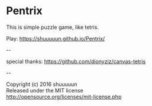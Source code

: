 # Pentrix

This is simple puzzle game, like tetris.

Play: https://shuuuuun.github.io/Pentrix/

--

special thanks: https://github.com/dionyziz/canvas-tetris

--

Copyright (c) 2016 shuuuuun<br>
Released under the MIT license<br>
http://opensource.org/licenses/mit-license.php
